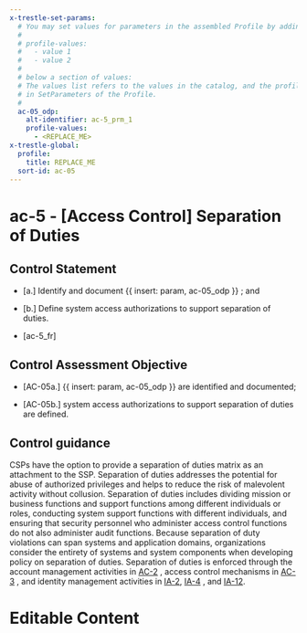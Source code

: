 ```yaml
---
x-trestle-set-params:
  # You may set values for parameters in the assembled Profile by adding
  #
  # profile-values:
  #   - value 1
  #   - value 2
  #
  # below a section of values:
  # The values list refers to the values in the catalog, and the profile-values represent values
  # in SetParameters of the Profile.
  #
  ac-05_odp:
    alt-identifier: ac-5_prm_1
    profile-values:
      - <REPLACE_ME>
x-trestle-global:
  profile:
    title: REPLACE_ME
  sort-id: ac-05
---
```


# ac-5 - \[Access Control\] Separation of Duties

## Control Statement

- \[a.\] Identify and document {{ insert: param, ac-05_odp }} ; and

- \[b.\] Define system access authorizations to support separation of duties.

- \[ac-5_fr\]

## Control Assessment Objective

- \[AC-05a.\] {{ insert: param, ac-05_odp }} are identified and documented;

- \[AC-05b.\] system access authorizations to support separation of duties are defined.

## Control guidance

CSPs have the option to provide a separation of duties matrix as an attachment to the SSP.
Separation of duties addresses the potential for abuse of authorized privileges and helps to reduce the risk of malevolent activity without collusion. Separation of duties includes dividing mission or business functions and support functions among different individuals or roles, conducting system support functions with different individuals, and ensuring that security personnel who administer access control functions do not also administer audit functions. Because separation of duty violations can span systems and application domains, organizations consider the entirety of systems and system components when developing policy on separation of duties. Separation of duties is enforced through the account management activities in [AC-2](#ac-2) , access control mechanisms in [AC-3](#ac-3) , and identity management activities in [IA-2](#ia-2), [IA-4](#ia-4) , and [IA-12](#ia-12).

# Editable Content

<!-- Make additions and edits below -->
<!-- The above represents the contents of the control as received by the profile, prior to additions. -->
<!-- If the profile makes additions to the control, they will appear below. -->
<!-- The above markdown may not be edited but you may edit the content below, and/or introduce new additions to be made by the profile. -->
<!-- If there is a yaml header at the top, parameter values may be edited. Use --set-parameters to incorporate the changes during assembly. -->
<!-- The content here will then replace what is in the profile for this control, after running profile-assemble. -->
<!-- The current profile has no added parts for this control, but you may add new ones here. -->
<!-- Each addition must have a heading either of the form ## Control my_addition_name -->
<!-- or ## Part a. (where the a. refers to one of the control statement labels.) -->
<!-- "## Control" parts are new parts added after the statement part. -->
<!-- "## Part" parts are new parts added into the top-level statement part with that label. -->
<!-- Subparts may be added with nested hash levels of the form ### My Subpart Name -->
<!-- underneath the parent ## Control or ## Part being added -->
<!-- See https://ibm.github.io/compliance-trestle/tutorials/ssp_profile_catalog_authoring/ssp_profile_catalog_authoring for guidance. -->
